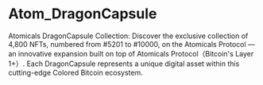 # Atom_DragonCapsule
Atomicals DragonCapsule Collection: Discover the exclusive collection of 4,800 NFTs, numbered from #5201 to #10000, on the Atomicals Protocol — an innovative expansion built on top of Atomicals Protocol（Bitcoin's Layer 1+）. Each DragonCapsule represents a unique digital asset within this cutting-edge Colored Bitcoin ecosystem.
